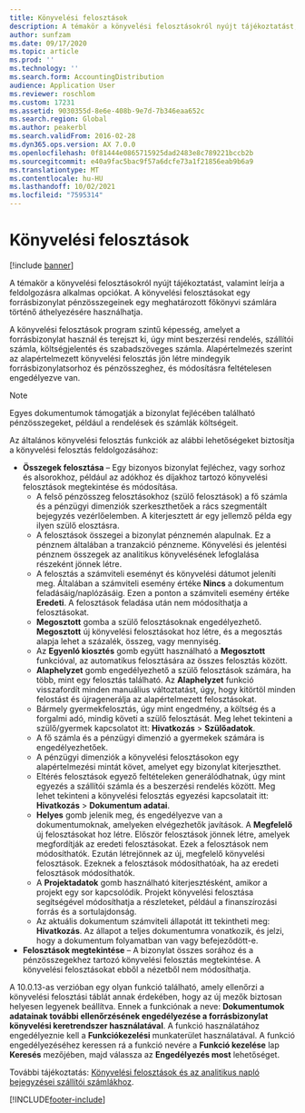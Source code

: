 ```yaml
---
title: Könyvelési felosztások
description: A témakör a könyvelési felosztásokról nyújt tájékoztatást, valamint leírja a feldolgozásra alkalmas opciókat.
author: sunfzam
ms.date: 09/17/2020
ms.topic: article
ms.prod: ''
ms.technology: ''
ms.search.form: AccountingDistribution
audience: Application User
ms.reviewer: roschlom
ms.custom: 17231
ms.assetid: 9030355d-8e6e-408b-9e7d-7b346eaa652c
ms.search.region: Global
ms.author: peakerbl
ms.search.validFrom: 2016-02-28
ms.dyn365.ops.version: AX 7.0.0
ms.openlocfilehash: 0f81444e0865715925dad2483e8c789221bccb2b
ms.sourcegitcommit: e40a9fac5bac9f57a6dcfe73a1f21856eab9b6a9
ms.translationtype: MT
ms.contentlocale: hu-HU
ms.lasthandoff: 10/02/2021
ms.locfileid: "7595314"
---
```

# <a name="accounting-distributions"></a>Könyvelési felosztások

[!include [banner](../includes/banner.md)]

A témakör a könyvelési felosztásokról nyújt tájékoztatást, valamint leírja a feldolgozásra alkalmas opciókat. A könyvelési felosztásokat egy forrásbizonylat pénzösszegeinek egy meghatározott főkönyvi számlára történő áthelyezésére használhatja. 

A könyvelési felosztások program szintű képesség, amelyet a forrásbizonylat használ és terejszt ki, úgy mint beszerzési rendelés, szállítói számla, költségjelentés és szabadszöveges számla. Alapértelmezés szerint az alapértelmezett könyvelési felosztás jön létre mindegyik forrásbizonylatsorhoz és pénzösszeghez, és módosításra feltételesen engedélyezve van. 

> [!NOTE] 
> Egyes dokumentumok támogatják a bizonylat fejlécében található pénzösszegeket, például a rendelések és számlák költségeit. 

Az általános könyvelési felosztás funkciók az alábbi lehetőségeket biztosítja a könyvelési felosztás feldolgozásához:

-   **Összegek felosztása** – Egy bizonyos bizonylat fejléchez, vagy sorhoz és alsorokhoz, például az adókhoz és díjakhoz tartozó könyvelési felosztások megtekintése és módosítása.
    -   A felső pénzösszeg felosztásokhoz (szülő felosztások) a fő számla és a pénzügyi dimenziók szerkeszthetőek a rács szegmentált bejegyzés vezérlőelemben. A kiterjesztett ár egy jellemző példa egy ilyen szülő elosztásra.
    -   A felosztások összegei a bizonylat pénznemén alapulnak. Ez a pénznem általában a tranzakció pénzneme. Könyvelési és jelentési pénznem összegek az analitikus könyvelésének lefoglalása részeként jönnek létre.
    -   A felosztás a számviteli eseményt és könyvelési dátumot jeleníti meg. Általában a számviteli esemény értéke **Nincs** a dokumentum feladásáig/naplózásáig. Ezen a ponton a számviteli esemény értéke **Eredeti**. A felosztások feladása után nem módosíthatja a felosztásokat.
    -   **Megosztott** gomba a szülő felosztásoknak engedélyezhető. **Megosztott** új könyvelési felosztásokat hoz létre, és a megosztás alapja lehet a százalék, összeg, vagy mennyiség.
    -   Az **Egyenló kiosztés** gomb együtt használható a **Megosztott** funkcióval, az automatikus felosztására az összes felosztás között.
    -   **Alaphelyzet** gomb engedélyezhető a szülő felosztások számára, ha több, mint egy felosztás található. Az **Alaphelyzet** funkció visszafordít minden manuálius változtatást, úgy, hogy kitörtöl minden felostást és újragenerálja az alapértelmezett felosztásokat.
    -   Bármely gyermekfelosztás, úgy mint engedmény, a költség és a forgalmi adó, mindig követi a szülő felosztását. Meg lehet tekinteni a szülő/gyermek kapcsolatot itt: **Hivatkozás** &gt; **Szülőadatok**.
    -   A fő számla és a pénzügyi dimenzió a gyermekek számára is engedélyezhetőek.
    -   A pénzügyi dimenziók a könyvelési felosztásokon egy alapértelmezési mintát követ, amelyet egy bizonylat kiterjeszthet.
    -   Eltérés felosztások egyező feltételeken generálódhatnak, úgy mint egyezés a szállítói számla és a beszerzési rendelés között. Meg lehet tekinteni a könyvelési felosztás egyezési kapcsolatait itt: **Hivatkozás** &gt; **Dokumentum adatai**.
    -   **Helyes** gomb jelenik meg, és engedélyezve van a dokumentumoknak, amelyeken elvégezhetők javítások. A **Megfelelő** új felosztásokat hoz létre. Először felosztások jönnek létre, amelyek megfordítják az eredeti felosztásokat. Ezek a felosztások nem módosíthatók. Ezután létrejönnek az új, megfelelő könyvelési felosztások. Ezeknek a felosztások módosíthatóak, ha az eredeti felosztások módosíthatók.
    -   A **Projektadatok** gomb használható kiterjesztésként, amikor a projekt egy sor kapcsolódik. Projekt könyvelési felosztása segítségével módosíthatja a részleteket, például a finanszírozási forrás és a sortulajdonság.
    -   Az aktuális dokumentum számviteli állapotát itt tekintheti meg: **Hivatkozás**. Az állapot a teljes dokumentumra vonatkozik, és jelzi, hogy a dokumentum folyamatban van vagy befejeződött-e.
-   **Felosztások megtekintése** – A bizonylat összes sorához és a pénzösszegekhez tartozó könyvelési felosztás megtekintése. A könyvelési felosztásokat ebből a nézetből nem módosíthatja.

A 10.0.13-as verzióban egy olyan funkció található, amely ellenőrzi a könyvelési felosztási táblát annak érdekében, hogy az új mezők biztosan helyesen legyenek beállítva. Ennek a funkciónak a neve: **Dokumentumok adatainak további ellenőrzésének engedélyezése a forrásbizonylat könyvelési keretrendszer használatával**. A funkció használatához engedélyeznie kell a **Funkciókezelési** munkaterület használatával. A funkció engedélyezéséhez keressen rá a funkció nevére a **Funkció kezelése** lap **Keresés** mezőjében, majd válassza az **Engedélyezés most** lehetőséget.

További tájékoztatás: [Könyvelési felosztások és az analitikus napló bejegyzései szállítói számlákhoz](accounting-distributions-subledger-journal-entries-vendor-invoices.md).


[!INCLUDE[footer-include](../../includes/footer-banner.md)]
